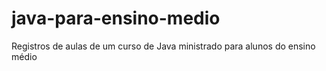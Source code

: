 # java-para-ensino-medio
 Registros de aulas de um curso de Java ministrado para alunos do ensino médio
